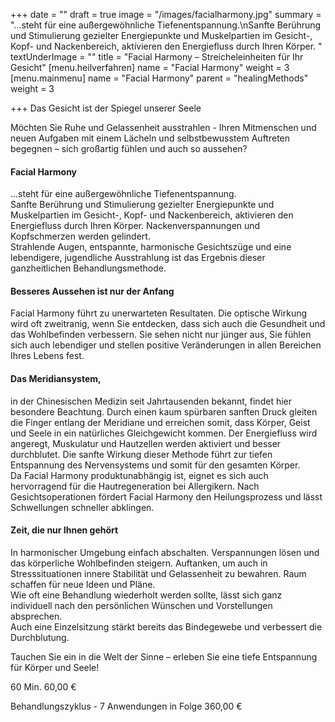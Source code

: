 +++
date = ""
draft = true
image = "/images/facialharmony.jpg"
summary = "…steht für eine außergewöhnliche Tiefenentspannung.\nSanfte Berührung und Stimulierung gezielter Energiepunkte und Muskelpartien im Gesicht-, Kopf- und Nackenbereich, aktivieren den Energiefluss durch Ihren Körper. "
textUnderImage = ""
title = "Facial Harmony – Streicheleinheiten für Ihr Gesicht"
[menu.heilverfahren]
name = "Facial Harmony"
weight = 3
[menu.mainmenu]
name = "Facial Harmony"
parent = "healingMethods"
weight = 3

+++
Das Gesicht ist der Spiegel unserer Seele

Möchten Sie Ruhe und Gelassenheit ausstrahlen - Ihren Mitmenschen und neuen Aufgaben mit einem Lächeln und selbstbewusstem Auftreten begegnen – sich großartig fühlen und auch so aussehen?

#### Facial Harmony

…steht für eine außergewöhnliche Tiefenentspannung.  
Sanfte Berührung und Stimulierung gezielter Energiepunkte und Muskelpartien im Gesicht-, Kopf- und Nackenbereich, aktivieren den Energiefluss durch Ihren Körper. Nackenverspannungen und Kopfschmerzen werden gelindert.  
Strahlende Augen, entspannte, harmonische Gesichtszüge und eine lebendigere, jugendliche Ausstrahlung ist das Ergebnis dieser ganzheitlichen Behandlungsmethode.

#### Besseres Aussehen ist nur der Anfang

Facial Harmony führt zu unerwarteten Resultaten. Die optische Wirkung wird oft zweitranig, wenn Sie entdecken, dass sich auch die Gesundheit und das Wohlbefinden verbessern. Sie sehen nicht nur jünger aus, Sie fühlen sich auch lebendiger und stellen positive Veränderungen in allen Bereichen Ihres Lebens fest.

#### Das Meridiansystem,

in der Chinesischen Medizin seit Jahrtausenden bekannt, findet hier besondere Beachtung. Durch einen kaum spürbaren sanften Druck gleiten die Finger entlang der Meridiane und erreichen somit, dass Körper, Geist und Seele in ein natürliches Gleichgewicht kommen. Der Energiefluss wird angeregt, Muskulatur und Hautzellen werden aktiviert und besser durchblutet. Die sanfte Wirkung dieser Methode führt zur tiefen Entspannung des Nervensystems und somit für den gesamten Körper.  
Da Facial Harmony produktunabhängig ist, eignet es sich auch hervorragend für die Hautregeneration bei Allergikern. Nach Gesichtsoperationen fördert Facial Harmony den Heilungsprozess und lässt Schwellungen schneller abklingen.

#### Zeit, die nur Ihnen gehört

In harmonischer Umgebung einfach abschalten. Verspannungen lösen und das körperliche Wohlbefinden steigern. Auftanken, um auch in Stresssituationen innere Stabilität und Gelassenheit zu bewahren. Raum schaffen für neue Ideen und Pläne.  
Wie oft eine Behandlung wiederholt werden sollte, lässt sich ganz individuell nach den persönlichen Wünschen und Vorstellungen absprechen.  
Auch eine Einzelsitzung stärkt bereits das Bindegewebe und verbessert die Durchblutung.

Tauchen Sie ein in die Welt der Sinne – erleben Sie eine tiefe Entspannung für Körper und Seele!

60 Min. 60,00 €

Behandlungszyklus - 7 Anwendungen in Folge 360,00 €